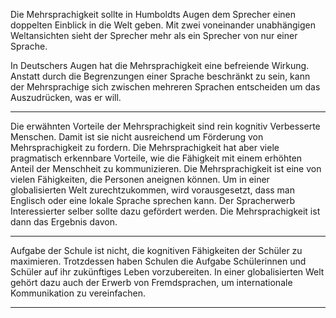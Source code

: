 Die Mehrsprachigkeit sollte in Humboldts Augen dem Sprecher einen doppelten Einblick in die Welt geben.
Mit zwei voneinander unabhängigen Weltansichten sieht der Sprecher mehr als ein Sprecher von nur einer Sprache.

In Deutschers Augen hat die Mehrsprachigkeit eine befreiende Wirkung.
Anstatt durch die Begrenzungen einer Sprache beschränkt zu sein, kann der Mehrsprachige sich zwischen mehreren Sprachen entscheiden um das Auszudrücken, was er will.

---

Die erwähnten Vorteile der Mehrsprachigkeit sind rein kognitiv Verbesserte Menschen.
Damit ist sie nicht ausreichend um Förderung von Mehrsprachigkeit zu fordern.
Die Mehrsprachigkeit hat aber viele pragmatisch erkennbare Vorteile, wie die Fähigkeit mit einem erhöhten Anteil der Menschheit zu kommunizieren.
Die Mehrsprachigkeit ist eine von vielen Fähigkeiten, die Personen aneignen können.
Um in einer globalisierten Welt zurechtzukommen, wird vorausgesetzt, dass man Englisch oder eine lokale Sprache sprechen kann.
Der Spracherwerb Interessierter selber sollte dazu gefördert werden.
Die Mehrsprachigkeit ist dann das Ergebnis davon.

---

Aufgabe der Schule ist nicht, die kognitiven Fähigkeiten der Schüler zu maximieren.
Trotzdessen haben Schulen die Aufgabe Schülerinnen und Schüler auf ihr zukünftiges Leben vorzubereiten.
In einer globalisierten Welt gehört dazu auch der Erwerb von Fremdsprachen, um internationale Kommunikation zu vereinfachen.

---

